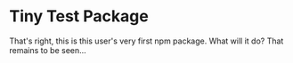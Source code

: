 # Tiny Test Package

That's right, this is this user's very first npm package. What will it do? That remains to be seen...
